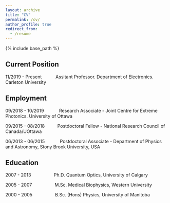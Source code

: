```yaml
---
layout: archive
title: "CV"
permalink: /cv/
author_profile: true
redirect_from:
  - /resume
---
```


{% include base_path %}

## Current Position

11/2019 - Present &nbsp;&nbsp;&nbsp;&nbsp;&nbsp;&nbsp;&nbsp;&nbsp;&nbsp; Assitant Professor. Department of Electronics. Carleton University 

## Employment

09/2018 - 10/2019 &nbsp;&nbsp;&nbsp;&nbsp;&nbsp;&nbsp;&nbsp;&nbsp;&nbsp;&nbsp; Research Associate - Joint Centre for Extreme Photonics. University of Ottawa

09/2015 - 08/2018 &nbsp;&nbsp;&nbsp;&nbsp;&nbsp;&nbsp;&nbsp;&nbsp; Postdoctoral Fellow - National Research Council of Canada/UOttawa

06/2013 - 06/2015 &nbsp;&nbsp;&nbsp;&nbsp;&nbsp;&nbsp;&nbsp;&nbsp;&nbsp;&nbsp; Postdoctoral Associate - Department of Physics and Astronomy, Stony Brook University, USA

## Education

2007 - 2013 &nbsp;&nbsp;&nbsp;&nbsp;&nbsp;&nbsp;&nbsp;&nbsp;&nbsp; &nbsp;&nbsp;&nbsp;&nbsp;&nbsp;&nbsp; Ph.D. Quantum Optics, University of Calgary

2005 - 2007 &nbsp;&nbsp;&nbsp;&nbsp;&nbsp;&nbsp;&nbsp;&nbsp;&nbsp; &nbsp;&nbsp;&nbsp;&nbsp;&nbsp;&nbsp; M.Sc. Medical Biophysics, Western University

2000 - 2005  &nbsp;&nbsp;&nbsp;&nbsp;&nbsp;&nbsp;&nbsp;&nbsp;&nbsp; &nbsp;&nbsp;&nbsp;&nbsp;&nbsp;&nbsp; B.Sc. (Hons) Physics, University of Manitoba

